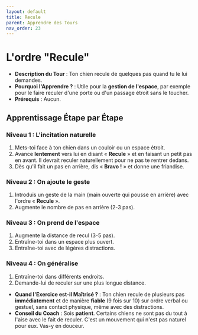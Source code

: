 ```yaml
---
layout: default
title: Recule
parent: Apprendre des Tours
nav_order: 23
---
```


# L'ordre "Recule"

- **Description du Tour** : Ton chien recule de quelques pas quand tu le lui demandes.
- **Pourquoi l'Apprendre ?** : Utile pour la **gestion de l'espace**, par exemple pour le faire reculer d'une porte ou d'un passage étroit sans le toucher.
- **Prérequis** : Aucun.

## Apprentissage Étape par Étape

### Niveau 1 : L'incitation naturelle

1.  Mets-toi face à ton chien dans un couloir ou un espace étroit.
2.  Avance **lentement** vers lui en disant « **Recule** » et en faisant un petit pas en avant. Il devrait reculer naturellement pour ne pas te rentrer dedans.
3.  Dès qu'il fait un pas en arrière, dis « **Bravo !** » et donne une friandise.

### Niveau 2 : On ajoute le geste

1.  Introduis un geste de la main (main ouverte qui pousse en arrière) avec l'ordre « **Recule** ».
2.  Augmente le nombre de pas en arrière (2-3 pas).

### Niveau 3 : On prend de l'espace

1.  Augmente la distance de recul (3-5 pas).
2.  Entraîne-toi dans un espace plus ouvert.
3.  Entraîne-toi avec de légères distractions.

### Niveau 4 : On généralise

1.  Entraîne-toi dans différents endroits.
2.  Demande-lui de reculer sur une plus longue distance.

- **Quand l'Exercice est-il Maîtrisé ?** : Ton chien recule de plusieurs pas **immédiatement** et de manière **fiable** (9 fois sur 10) sur ordre verbal ou gestuel, sans contact physique, même avec des distractions.
- **Conseil du Coach** : Sois **patient**. Certains chiens ne sont pas du tout à l'aise avec le fait de reculer. C'est un mouvement qui n'est pas naturel pour eux. Vas-y en douceur. 

